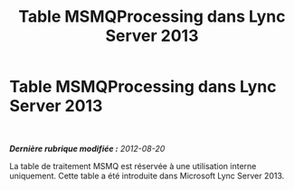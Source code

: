 ﻿---
title: Table MSMQProcessing dans Lync Server 2013
TOCTitle: Table MSMQProcessing dans Lync Server 2013
ms:assetid: e0415f76-d125-4c15-861b-f5780ac1aef2
ms:mtpsurl: https://technet.microsoft.com/fr-fr/library/JJ205280(v=OCS.15)
ms:contentKeyID: 49299090
ms.date: 05/20/2016
mtps_version: v=OCS.15
ms.translationtype: HT
---

# Table MSMQProcessing dans Lync Server 2013

 

_**Dernière rubrique modifiée :** 2012-08-20_

La table de traitement MSMQ est réservée à une utilisation interne uniquement. Cette table a été introduite dans Microsoft Lync Server 2013.

